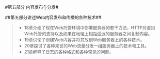 #第五部分 内容发布与分发#

##第五部分讲述Web内容发布和传播的各种技术##

>- 18章介绍了现在Web托管环境中部署服务器的若干方法，HTTP对虚拟Web托管的支持以及如果在地理上相距遥远的服务器之间复制内容。
>- 19章讨论了创建Web内容并将其放到Web服务器上的各种技术。
>- 20章探讨了各种来访的Web流量分发一组服务器上的技术和工具。
>- 21章解释了日志的各种格式和各种常见的问题。

